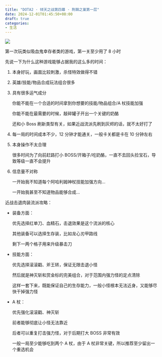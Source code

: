 ```yaml
---
title: "DOTA2 · 倾天之战第四幕 · 荆棘之巢第一层"
date: 2024-12-01T01:45:50+08:00
draft: true
categories: 
- 生活
---
```


![](/images/DOTA2-荆棘之巢第一层.png.avif)

第一次玩类似吸血鬼幸存者类的游戏，第一关至少用了 8 小时

先说一下为什么这种游戏能够占据我的这么多的时间：

1. 本身好玩，画面比较刺激，杀怪特效做得不错

2. 英雄/技能/物品合成玩法组合很多

3. 具有很多运气成分
   
   你能不能在一个合适的时间拿到你想要的技能/物品组合/A 杖技能加强
   
   你能不能在最需要的时候，敲碎罐子开出一个关键的奶酪

   还和小 Boss 刷新类型有关，如果近战流派先刷到灰烬的话，就不太好打了

4. 每一局的时间成本不少，12 分钟才能通关，一般卡关都是卡在 10 分钟左右

5. 本身操作不太合理
   
   很多时间为了向前赶路打小 BOSS/开箱子/吃奶酪，一直不去回头捡宝石，导致等级一直不会提升

6. 信息量不对称
   
   一开始我不知道每个阿哈利姆神杖技能加强方向... 

   一开始我甚至不知道物品能够合成... 

近战击退肉装流派攻略：

- 装备方面：
  
  优先选择红单刀、血精石，击退效果是这个流派的核心

  其他装备可以选择生存装，比如龙心刃甲路线

  剩下一两个格子用来升级暴击刀

- 技能方面：
  
  优先选择滚滚戳、斧王转，保证无限击退小怪

  然后就是神灭斩和赏金标的完美组合，对于范围内强力怪的定点清除

  这样一套下来，既能保证自己的生存能力，一般小怪根本无法近身，又能够尽快干掉强力怪

- A 杖：
  
  优先强化滚滚戳、神灭斩

  前者能够彻底让小怪无法靠近
  
  后者可以重复打击强力怪，对于后期打大 BOSS 非常有效
  
  一般一局至少能够吃到两个 A 杖，由于 A 杖非常关键，所以推荐至少留出一个重选机会